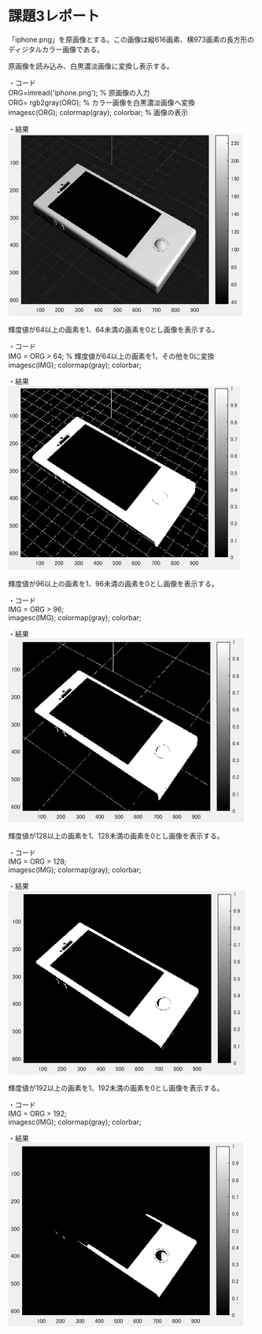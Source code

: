 # 課題3レポート

「iphone.png」を原画像とする。この画像は縦616画素、横973画素の長方形のディジタルカラー画像である。

原画像を読み込み、白黒濃淡画像に変換し表示する。

・コード  
ORG=imread('iphone.png'); % 原画像の入力  
ORG= rgb2gray(ORG); % カラー画像を白黒濃淡画像へ変換  
imagesc(ORG); colormap(gray); colorbar; % 画像の表示

・結果  
![3-1](https://github.com/KentaroNii/MATLAB/blob/master/課題3/3-1.PNG)

輝度値が64以上の画素を1、64未満の画素を0とし画像を表示する。

・コード  
IMG = ORG > 64; % 輝度値が64以上の画素を1，その他を0に変換  
imagesc(IMG); colormap(gray); colorbar;

・結果  
![3-2](https://github.com/KentaroNii/MATLAB/blob/master/課題3/3-2.PNG)

輝度値が96以上の画素を1、96未満の画素を0とし画像を表示する。

・コード  
IMG = ORG > 96;  
imagesc(IMG); colormap(gray); colorbar;

・結果  
![3-3](https://github.com/KentaroNii/MATLAB/blob/master/課題3/3-3.PNG)

輝度値が128以上の画素を1、128未満の画素を0とし画像を表示する。

・コード  
IMG = ORG > 128;  
imagesc(IMG); colormap(gray); colorbar;

・結果  
![3-4](https://github.com/KentaroNii/MATLAB/blob/master/課題3/3-4.PNG)

輝度値が192以上の画素を1、192未満の画素を0とし画像を表示する。

・コード  
IMG = ORG > 192;  
imagesc(IMG); colormap(gray); colorbar;

・結果  
![3-5](https://github.com/KentaroNii/MATLAB/blob/master/課題3/3-5.PNG)
